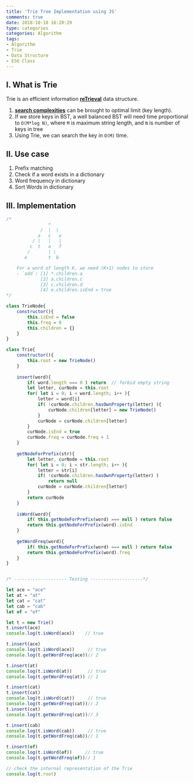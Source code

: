 ```yaml
---
title: 'Trie Tree Implementation using JS'
comments: true
date: 2018-10-10 16:20:29
type: categories
categories: Algorithm
tags:
- Algorithm
- Trie
- Data Structure
- ES6 Class
---
```




## I. What is Trie

Trie is an efficient information <u>**reTrieval**</u> data structure. 

1. **<u>search complexities</u>** can be brought to optimal limit (key length).
2. If we store keys in BST, a well balanced BST will need time proportional to `O(M*log N)`, where `M` is maximum string length, and `N` is number of keys in tree
3. Using Trie, we can search the key in `O(M)` time.

## II. Use case

1. Prefix matching
2. Check if a word exists in a dictionary
3. Word frequency in dictionary
4. Sort Words in dictionary

## III. Implementation

```js
/* 			
				*
			 /  |  \
            a   c   o
          / |   |   |
         c  t   a   f
		/       | \
       e		t  b

    For a word of length K, we need (K+1) nodes to store
	- `add`: [1] *.children.a  
			 [2] a.children.c 
			 [3] c.children.d  
			 [4] e.children.isEnd = true
*/

class TrieNode{
    constructor(){
        this.isEnd = false
        this.freq = 0
        this.children = {}
    }
}

class Trie{
    constructor(){
        this.root = new TrieNode()
    }
    
    insert(word){
        if( word.length === 0 ) return 	// forbid empty string
        let letter, curNode = this.root
        for( let i = 0; i < word.length; i++ ){
            letter = word[i]
            if( !curNode.children.hasOwnProperty(letter) ){
                curNode.children[letter] = new TrieNode()
            }
            curNode = curNode.children[letter]
        }
        curNode.isEnd = true
        curNode.freq = curNode.freq + 1
    }
    
    getNodeForPrefix(str){
        let letter, curNode = this.root
        for( let i = 0; i < str.length; i++ ){
            letter = str[i]
            if( !curNode.children.hasOwnProperty(letter) ) 
                return null
            curNode = curNode.children[letter]
        }
        return curNode
    }
    
    isWord(word){
        if( this.getNodeForPrefix(word) === null ) return false
        return this.getNodeForPrefix(word).isEnd
    }
    
    getWordFreq(word){
        if( this.getNodeForPrefix(word) === null ) return false
        return this.getNodeForPrefix(word).freq
    }
}


/* -------------------- Testing --------------------*/

let ace = "ace"
let at = "at"
let cat = "cat"
let cab = "cab"
let of = "of"

let t = new Trie()
t.insert(ace)
console.log(t.isWord(ace))	  // true

t.insert(ace)	
console.log(t.isWord(ace))     // true
console.log(t.getWordFreq(ace))// 2

t.insert(at)	
console.log(t.isWord(at))      // true
console.log(t.getWordFreq(at)) // 1

t.insert(cat)
t.insert(cat)	
console.log(t.isWord(cat))     // true
console.log(t.getWordFreq(cat))// 2
t.insert(cat)	
console.log(t.getWordFreq(cat))// 3

t.insert(cab)	
console.log(t.isWord(cab))     // true
console.log(t.getWordFreq(cab))// 1

t.insert(of)	
console.log(t.isWord(of))     // true
console.log(t.getWordFreq(of))// 1

// check the internal representation of the Trie
console.log(t.root)


```

